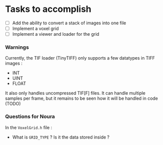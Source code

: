 # Tasks to accomplish

- [ ] Add the ability to convert a stack of images into one file
- [ ] Implement a voxel grid
- [ ] Implement a viewer and loader for the grid

### Warnings

Currently, the TIF loader (TinyTIFF) only supports a few datatypes in TIFF images :
- INT
- UINT
- FLOAT

It also only handles uncompressed TIF[F] files. It can handle multiple samples per
frame, but it remains to be seen how it will be handled in code (TODO)

### Questions for Noura

In the `VoxelGrid.h` file :

- What is `GRID_TYPE` ? Is it the data stored inside ?
